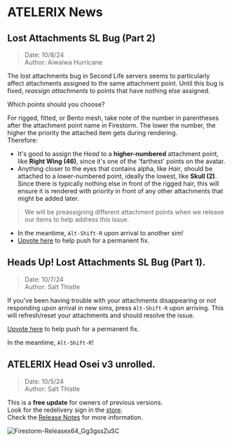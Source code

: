 # **ATELERIX** News

## Lost Attachments SL Bug (Part 2)
>Date: 10/8/24\
>Author: Aiwaiwa Hurricane

The lost attachments bug in Second Life servers seems to particularly affect attachments assigned to the same attachment point. Until this bug is fixed, _reassign attachments_ to points that have nothing else assigned.

Which points should you choose?

For rigged, fitted, or Bento mesh, take note of the number in parentheses after the attachment point name in Firestorm.
The lower the number, the higher the priority the attached item gets during rendering.\
Therefore:

* It's good to assign the _Head_ to a **higher-numbered** attachment point, like **Right Wing (46)**, since it's one of the 'farthest' points on the avatar.
* Anything closer to the eyes that contains alpha, like _Hair_, should be attached to a lower-numbered point, ideally the lowest, like **Skull (2)**.\
Since there is typically nothing else in front of the rigged hair, this will ensure it is rendered with priority in front of any other attachments that might be added later.

> We will be preassigning different attachment points when we release our items to help address this issue.

* In the meantime, `Alt-Shift-R` upon arrival to another sim!
* [Upvote here](https://feedback.secondlife.com/server-bugs/p/attachment-loss-on-rc-channel-2024-08-2910619830788) to help push for a permanent fix.

## Heads Up! Lost Attachments SL Bug (Part 1).
>Date: 10/7/24\
>Author: Salt Thistle

If you've been having trouble with your attachments disappearing or not responding upon arrival in new sims, 
press `Alt-Shift-R` upon arriving. This will refresh/reset your attachments and should resolve the issue.

[Upvote here](https://feedback.secondlife.com/server-bugs/p/attachment-loss-on-rc-channel-2024-08-2910619830788) to help push for a permanent fix.

In the meantime, `Alt-Shift-R`!

## **ATELERIX Head Osei v3** unrolled.
> Date: 10/5/24\
> Author: Salt Thistle

This is a **free update** for owners of previous versions.\
Look for the redelivery sign in the [store](https://maps.secondlife.com/secondlife/Ethos/187/116/501).\
Check the [Release Notes](/store/atelerix/head-osei-v3-release-notes) for more information.

![Firestorm-Releasex64_Gg3gssZuSC](https://github.com/user-attachments/assets/912ec56b-b064-475d-8de7-b0353380caaa)



